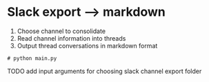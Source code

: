 # Slack export --> markdown

1. Choose channel to consolidate
2. Read channel information into threads
3. Output thread conversations in markdown format

```console
# python main.py
```

TODO add input arguments for choosing slack channel export folder
